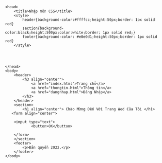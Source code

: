 <!DOCTYPE html><html>
	<head>
		<title>Nhập môn CSS</title>
		<style>
			header{background-color:#ffffcc;height:50px;border: 1px solid red}
			section{background-color:black;height:500px;color:white;border: 1px solid red;}
			footer{background-color: #e0e0d1;height:50px;border: 1px solid red}
		</style>
        
        
       
   
    </head>
	<body>
		<header>
			<h3 align="center">
				<a href="index.html">Trang chủ</a>
				<a href="thongtin.html">Thông tin</a>
                <a href="dangnhap.html">Đăng Nhập</a>
			</h3>
		</header>
		<section> 
			<h1 align="center"> Chào Mừng Đến Với Trang Wed Của Tôi </h1>
       <form align="center">

        <input type="text">
				<button>OK</button>
                
        </form>
		</section>
		<footer>
			<p>Bản quyền 2022.</p>
		</footer>
	</body>
</html
